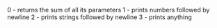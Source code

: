 0 - returns the sum of all its parameters
1 - prints numbers followed by newline
2 - prints strings followed by newline
3 - prints anything